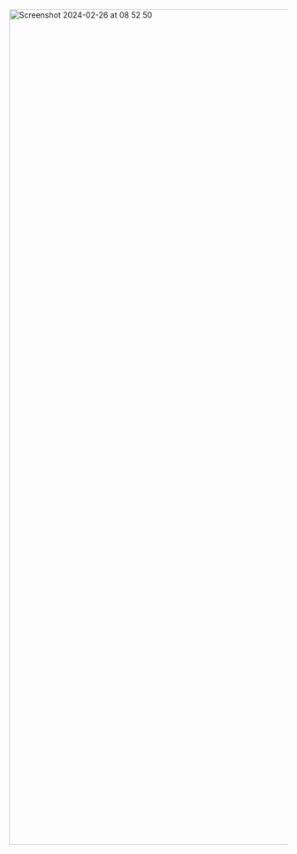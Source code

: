 <img width="1511" alt="Screenshot 2024-02-26 at 08 52 50" src="https://github.com/Elvito-hub/Golang-chat-app/assets/71209569/da5d781b-bc4c-49b7-8bb9-ec72b44f075f">
